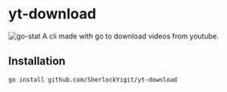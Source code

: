 # yt-download 
![go-stat](https://goreportcard.com/report/github.com/SherlockYigit/yt-download)
A cli made with go to download videos from youtube.

## Installation
```bash
go install github.com/SherlockYigit/yt-download
```
